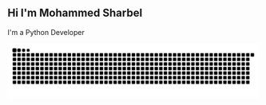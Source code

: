 ## Hi I'm Mohammed Sharbel
I'm a Python Developer 




<!--
**sharbel78/sharbel78** is a ✨ _special_ ✨ repository because its `README.md` (this file) appears on your GitHub profile.

Here are some ideas to get you started:

- 🔭 I’m currently working on ...
- 🌱 I’m currently learning ...
- 👯 I’m looking to collaborate on ...
- 🤔 I’m looking for help with ...
- 💬 Ask me about ...
- 📫 How to reach me: ...
- 😄 Pronouns: ...
- ⚡ Fun fact: ...
-->
<picture>
  <source media="(prefers-color-scheme: dark)" srcset="https://raw.githubusercontent.com/sharbel78/sharbel78/output/github-snake-dark.svg" />
  <source media="(prefers-color-scheme: light)" srcset="https://raw.githubusercontent.com/tobiasmeyhoefer/sharbel78/output/github-snake.svg" />
  <img alt="github-snake" src="https://raw.githubusercontent.com/sharbel78/sharbel78/output/github-snake.svg" />
</picture>
